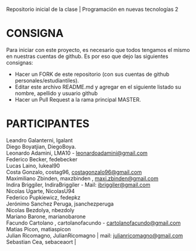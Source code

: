 ﻿Repositorio inicial de la clase | Programación en nuevas tecnologías 2

# CONSIGNA

Para iniciar con este proyecto, es necesario que todos tengamos el mismo en nuestras cuentas de github. Es por eso que dejo las siguientes consignas:

- Hacer un FORK de este repositorio (con sus cuentas de github personales/estudiantiles).
- Editar este archivo README.md y agregar en el siguiente listado su nombre, apellido y usuario github
- Hacer un Pull Request a la rama principal MASTER.

# PARTICIPANTES
Leandro Galanterni, lgalant     
Diego Boyatjian, DiegoBoya.   
Leonardo Adamini, LMA10 - leonardoadamini@gmail.com      
Federico Becker, fedebecker   \
Lucas Laino, lukeal90   \
Costa Gonzalo, costag96, costagonzalo96@gmail.com    
Maximiliano Zbinden, maxzbinden , maxi.zbinden@gmail.com  
Indira Briggiler, IndiraBriggiler - Mail: ibriggiler@gmail.com  
Nicolas Ugarte, NicolasU94  
Federico Pupkiewicz, fedepkz \
Jerónimo Sanchez Peruga, jsanchezperuga \
Nicolas Bezdolya, nbezdoly  
Mariano Barone, marianobarone  
Facundo Cartolano , cartolanofacundo -  cartolanofacundo@gmail.com  
Matias Picon, matiaspicon   
Julian Ricomagno, JulianRicomagno | mail: julianricomagno@gmail.com
Sebastian Cea, sebaceaort |
